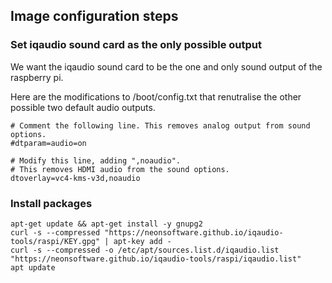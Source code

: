 ## Image configuration steps

### Set iqaudio sound card as the only possible output

We want the iqaudio sound card to be the one and only sound output of the raspberry pi.

Here are the modifications to /boot/config.txt that renutralise the other possible two default audio outputs.
```
# Comment the following line. This removes analog output from sound options.
#dtparam=audio=on

# Modify this line, adding ",noaudio".
# This removes HDMI audio from the sound options.
dtoverlay=vc4-kms-v3d,noaudio
```

### Install packages

```
apt-get update && apt-get install -y gnupg2
curl -s --compressed "https://neonsoftware.github.io/iqaudio-tools/raspi/KEY.gpg" | apt-key add -
curl -s --compressed -o /etc/apt/sources.list.d/iqaudio.list "https://neonsoftware.github.io/iqaudio-tools/raspi/iqaudio.list"
apt update
```
